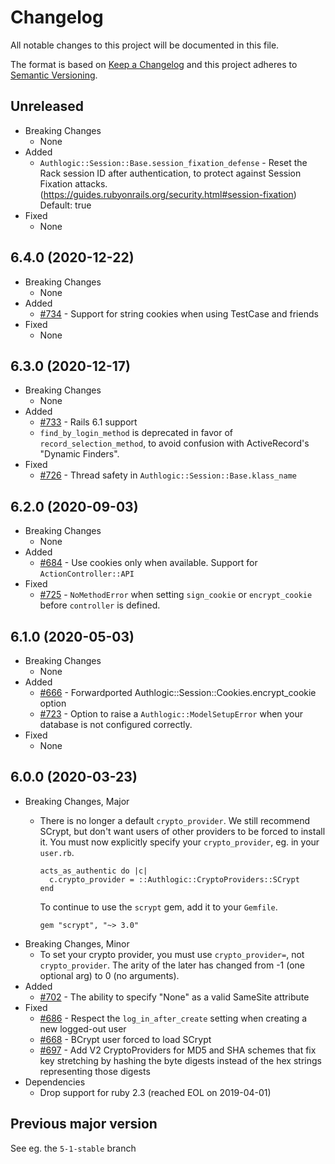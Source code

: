 # Changelog

All notable changes to this project will be documented in this file.

The format is based on [Keep a Changelog](http://keepachangelog.com/en/1.0.0/)
and this project adheres to [Semantic Versioning](http://semver.org/spec/v2.0.0.html).

## Unreleased

* Breaking Changes
  * None
* Added
  * `Authlogic::Session::Base.session_fixation_defense` - Reset the Rack
    session ID after authentication, to protect against Session Fixation
    attacks. (https://guides.rubyonrails.org/security.html#session-fixation)
    Default: true
* Fixed
  * None

## 6.4.0 (2020-12-22)

* Breaking Changes
  * None
* Added
  * [#734](https://github.com/binarylogic/authlogic/pull/734) - Support for
    string cookies when using TestCase and friends
* Fixed
  * None

## 6.3.0 (2020-12-17)

* Breaking Changes
  * None
* Added
  * [#733](https://github.com/binarylogic/authlogic/pull/733) - Rails 6.1 support
  * `find_by_login_method` is deprecated in favor of `record_selection_method`,
    to avoid confusion with ActiveRecord's "Dynamic Finders".
* Fixed
  * [#726](https://github.com/binarylogic/authlogic/issues/726) - Thread
    safety in `Authlogic::Session::Base.klass_name`

## 6.2.0 (2020-09-03)

* Breaking Changes
  * None
* Added
  * [#684](https://github.com/binarylogic/authlogic/pull/684) - Use cookies
    only when available. Support for `ActionController::API`
* Fixed
  * [#725](https://github.com/binarylogic/authlogic/pull/725) - `NoMethodError`
    when setting `sign_cookie` or `encrypt_cookie` before `controller` is
    defined.

## 6.1.0 (2020-05-03)

* Breaking Changes
  * None
* Added
  * [#666](https://github.com/binarylogic/authlogic/pull/666) -
    Forwardported Authlogic::Session::Cookies.encrypt_cookie option
  * [#723](https://github.com/binarylogic/authlogic/pull/723) -
    Option to raise a `Authlogic::ModelSetupError` when your database is not
    configured correctly.
* Fixed
  * None

## 6.0.0 (2020-03-23)

* Breaking Changes, Major
  * There is no longer a default `crypto_provider`. We still recommend SCrypt,
    but don't want users of other providers to be forced to install it. You
    must now explicitly specify your `crypto_provider`, eg. in your `user.rb`.

        acts_as_authentic do |c|
          c.crypto_provider = ::Authlogic::CryptoProviders::SCrypt
        end

    To continue to use the `scrypt` gem, add it to your `Gemfile`.

        gem "scrypt", "~> 3.0"

* Breaking Changes, Minor
  * To set your crypto provider, you must use `crypto_provider=`, not
    `crypto_provider`. The arity of the later has changed from -1 (one optional
    arg) to 0 (no arguments).
* Added
  * [#702](https://github.com/binarylogic/authlogic/pull/702) - The ability to
    specify "None" as a valid SameSite attribute
* Fixed
  * [#686](https://github.com/binarylogic/authlogic/pull/686) - Respect
    the `log_in_after_create` setting when creating a new logged-out user
  * [#668](https://github.com/binarylogic/authlogic/pull/668) -
    BCrypt user forced to load SCrypt
  * [#697](https://github.com/binarylogic/authlogic/issues/697) - Add V2
    CryptoProviders for MD5 and SHA schemes that fix key stretching by hashing
    the byte digests instead of the hex strings representing those digests
* Dependencies
  * Drop support for ruby 2.3 (reached EOL on 2019-04-01)

## Previous major version

See eg. the `5-1-stable` branch

[1]: https://github.com/binarylogic/authlogic/blob/master/doc/use_normal_rails_validation.md
